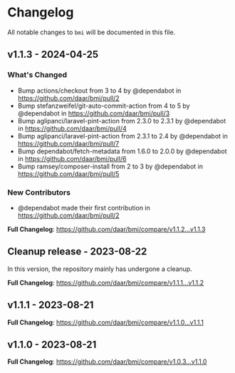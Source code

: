 # Changelog

All notable changes to `bmi` will be documented in this file.

## v1.1.3 - 2024-04-25

### What's Changed

* Bump actions/checkout from 3 to 4 by @dependabot in https://github.com/daar/bmi/pull/2
* Bump stefanzweifel/git-auto-commit-action from 4 to 5 by @dependabot in https://github.com/daar/bmi/pull/3
* Bump aglipanci/laravel-pint-action from 2.3.0 to 2.3.1 by @dependabot in https://github.com/daar/bmi/pull/4
* Bump aglipanci/laravel-pint-action from 2.3.1 to 2.4 by @dependabot in https://github.com/daar/bmi/pull/7
* Bump dependabot/fetch-metadata from 1.6.0 to 2.0.0 by @dependabot in https://github.com/daar/bmi/pull/6
* Bump ramsey/composer-install from 2 to 3 by @dependabot in https://github.com/daar/bmi/pull/5

### New Contributors

* @dependabot made their first contribution in https://github.com/daar/bmi/pull/2

**Full Changelog**: https://github.com/daar/bmi/compare/v1.1.2...v1.1.3

## Cleanup release - 2023-08-22

In this version, the repository mainly has undergone a cleanup.

**Full Changelog**: https://github.com/daar/bmi/compare/v1.1.1...v1.1.2

## v1.1.1 - 2023-08-21

**Full Changelog**: https://github.com/daar/bmi/compare/v1.1.0...v1.1.1

## v1.1.0 - 2023-08-21

**Full Changelog**: https://github.com/daar/bmi/compare/v1.0.3...v1.1.0
